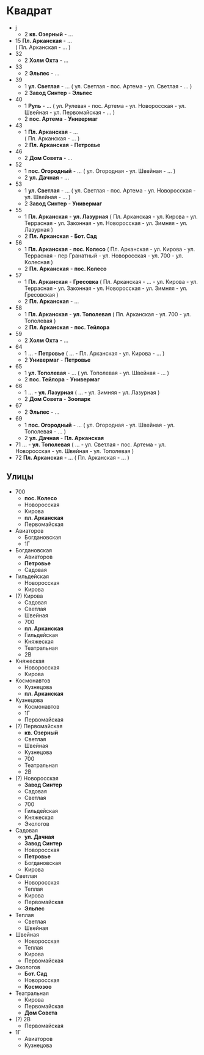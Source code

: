 # Квадрат

* j
  * 2
    **кв. Озерный**     -   ...
* 15
  **Пл. Арканская**     -   ...  
  ( Пл. Арканская       -   ... )
* 32
  * 2
    **Холм Охта**       -   ...
* 33
  * 2
    **Эльпес**          -   ...
* 39
  * 1
    **ул. Светлая**     -   ...
    ( ул. Светлая       -   пос. Артема     -   ул. Светлая     -   ... )
  * 2
    **Завод Синтер**    -   **Эльпес**
* 40
  * 1
    **Руль**            -   ...
    ( ул. Рулевая       -   пос. Артема     -   ул. Новоросская -   ул. Швейная     -   ул. Первомайская    -
    ... )
  * 2
    **пос. Артема**     -   **Универмаг**
* 43
  * 1
    **Пл. Арканская**   -   ...  
    ( Пл. Арканская     -   ... )
  * 2
    **Пл. Арканская**   -   **Петровье**
* 46
  * 2
    **Дом Совета**      -   ...
* 52
  * 1
    **пос. Огородный**  -   ...
    ( ул. Огородная     -   ул. Швейная     -   ... )
  * 2
    **ул. Дачная**      -   ...
* 53
  * 1
    **ул. Светлая**     -   ...
    ( ул. Светлая       -   пос. Артема     -   ул. Новоросская -   ул. Швейная     -   ... )
  * 2
    **Завод Синтер**    -   **Универмаг**
* 55
  * 1
    **Пл. Арканская**   -   **ул. Лазурная**
    ( Пл. Арканская     -   ул. Кирова      -   ул. Террасная   -   ул. Законная    -   ул. Новоросская -
    ул. Зимняя          -   ул. Лазурная )
  * 2
    **Пл. Арканская**   -   **Бот. Сад**
* 56
  * 1
    **Пл. Арканская**   -   **пос. Колесо**
    ( Пл. Арканская     -   ул. Кирова      -   ул. Террасная   -   пер Гранатный   -   ул. Новоросская -
    ул. 700             -   ул. Колесная )
  * 2
    **Пл. Арканская**   -   **пос. Колесо**
* 57
  * 1
    **Пл. Арканская**     -   **Гресовка**
    ( Пл. Арканская       -   ...             -   ул. Кирова      -   ул. Террасная   -   ул. Законная    -
    ул. Новоросская       -   ул. Зимняя      -   ул. Гресовская )
  * 2
    **Пл. Арканская**     -   ...
* 58
  * 1
    **Пл. Арканская**   -   **ул. Тополевая**
    ( Пл. Арканская     -   ул. 700         -   ул. Тополевая )
  * 2
    **Пл. Арканская**   -   **пос. Тейлора**
* 59
  * 2
    **Холм Охта**       -   ...
* 64
  * 1
    ...                 -   **Петровье**
    ( ...               -   Пл. Арканская   -   ул. Кирова      -   ... )
  * 2
    **Универмаг**       -   **Петровье**
* 65
  * 1
    **ул. Тополевая**   -   ...
    ( ул. Тополевая     -   ул. Швейная     -   ... )
  * 2
    **пос. Тейлора**    -   **Универмаг**
* 66
  * 1
    ...                 -   **ул. Лазурная**
    ( ...               -   ул. Зимняя      -   ул. Лазурная )
  * 2
    **Дом Совета**      -   **Зоопарк**
* 67
  * 2
    **Эльпес**          -   ...
* 69
  * 1
    **пос. Огородный**  -   ...
    ( ул. Огородная     -   ул. Швейная     -   ул. Тополевая   -   ... )
  * 2
    **ул. Дачная**      -   **Пл. Арканская**
* 71
  ...                   -   **ул. Тополевая**
  ( ...                 -   ул. Светлая     -   пос. Артема     -   ул. Новоросская -   ул. Швейная     -
  ул. Тополевая )
* 72
  **Пл. Арканская**     -   ...
  ( Пл. Арканская       -   ... )

## Улицы

* 700
  * **пос. Колесо**
  * Новоросская
  * Кирова
  * **пл. Арканская**
  * Первомайская
* Авиаторов
  * Богдановская
  * 1Г
* Богдановская
  * Авиаторов
  * **Петровье**
  * Садовая
* Гильдейская
  * Новоросская
  * Кирова
* (?) Кирова
  * Садовая
  * Светлая
  * Швейная
  * 700
  * **пл. Арканская**
  * Гильдейская
  * Княжеская
  * Театральная
  * 2В
* Княжеская
  * Новоросская
  * Кирова
* Космонавтов
  * Кузнецова
  * **пл. Арканская**
* Кузнецова
  * Космонавтов
  * 1Г
  * Первомайская
* (?) Первомайская
  * **кв. Озерный**
  * Светлая
  * Швейная
  * Кузнецова
  * 700
  * Театральная
  * 2В
* (?) Новоросская
  * **Завод Синтер**
  * Садовая
  * Светлая
  * 700
  * Гильдейская
  * Княжеская
  * Экологов
* Садовая
  * **ул. Дачная**
  * **Завод Синтер**
  * Новоросская
  * **Петровье**
  * Богдановская
  * Кирова
* Светлая
  * Новоросская
  * Теплая
  * Кирова
  * Первомайская
  * **Эльпес**
* Теплая
  * Светлая
  * Швейная
* Швейная
  * Новоросская
  * Теплая
  * Кирова
  * Первомайская
* Экологов
  * **Бот. Сад**
  * Новоросская
  * **Космозоо**
* Театральная
  * Кирова
  * Первомайская
  * **Дом Совета**
* (?) 2В
  * Первомайская
* 1Г
  * Авиаторов
  * Кузнецова
